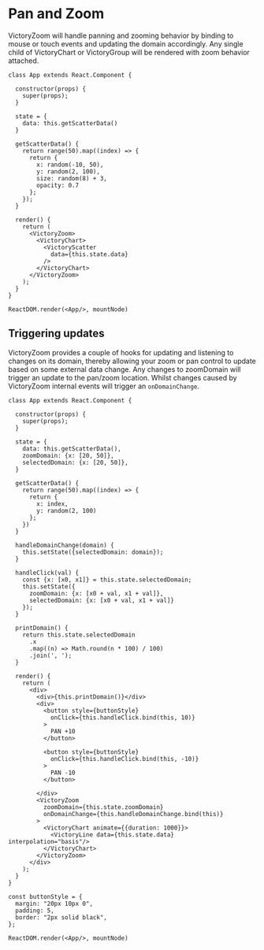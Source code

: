 # Pan and Zoom

VictoryZoom will handle panning and zooming behavior by binding to mouse or touch events and updating the domain accordingly. Any single child of VictoryChart or VictoryGroup will be rendered with zoom behavior attached.

```playground_norender
class App extends React.Component {

  constructor(props) {
    super(props);
  }

  state = {
    data: this.getScatterData()
  }

  getScatterData() {
    return range(50).map((index) => {
      return {
        x: random(-10, 50),
        y: random(2, 100),
        size: random(8) + 3,
        opacity: 0.7
      };
    });
  }

  render() {
    return (
      <VictoryZoom>
        <VictoryChart>
          <VictoryScatter
            data={this.state.data}
          />
        </VictoryChart>
      </VictoryZoom>
    );
  }
}

ReactDOM.render(<App/>, mountNode)
```

## Triggering updates

VictoryZoom provides a couple of hooks for updating and listening to changes on its domain, thereby allowing your zoom or pan control to update based on some external data change. Any changes to zoomDomain will trigger an update to the pan/zoom location. Whilst changes caused by VictoryZoom internal events will trigger an `onDomainChange`.

```playground_norender
class App extends React.Component {

  constructor(props) {
    super(props);
  }

  state = {
    data: this.getScatterData(),
    zoomDomain: {x: [20, 50]},
    selectedDomain: {x: [20, 50]},
  }

  getScatterData() {
    return range(50).map((index) => {
      return {
        x: index,
        y: random(2, 100)
      };
    })
  }

  handleDomainChange(domain) {
    this.setState({selectedDomain: domain});
  }

  handleClick(val) {
    const {x: [x0, x1]} = this.state.selectedDomain;
    this.setState({
      zoomDomain: {x: [x0 + val, x1 + val]},
      selectedDomain: {x: [x0 + val, x1 + val]}
    });
  }

  printDomain() {
    return this.state.selectedDomain
      .x
      .map((n) => Math.round(n * 100) / 100)
      .join(', ');
  }

  render() {
    return (
      <div>
        <div>{this.printDomain()}</div>
        <div>
          <button style={buttonStyle} 
            onClick={this.handleClick.bind(this, 10)}
          >
            PAN +10
          </button>

          <button style={buttonStyle}
            onClick={this.handleClick.bind(this, -10)}
          >
            PAN -10
          </button>
          
        </div>
        <VictoryZoom 
          zoomDomain={this.state.zoomDomain}
          onDomainChange={this.handleDomainChange.bind(this)}
        >
          <VictoryChart animate={{duration: 1000}}>
            <VictoryLine data={this.state.data} interpolation="basis"/>
          </VictoryChart>
        </VictoryZoom>
      </div>
    );
  }
}

const buttonStyle = {
  margin: "20px 10px 0",
  padding: 5,
  border: "2px solid black",
};

ReactDOM.render(<App/>, mountNode)
```

